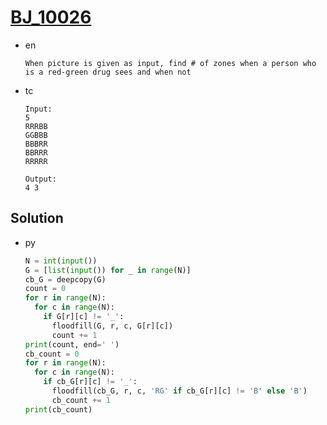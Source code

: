# [BJ_10026](https://acmicpc.net/problem/10026)

* en

  ```en
  When picture is given as input, find # of zones when a person who is a red-green drug sees and when not
  ```

* tc

  ```tc
  Input:
  5
  RRRBB
  GGBBB
  BBBRR
  BBRRR
  RRRRR

  Output:
  4 3
  ```

## Solution

* py

  ```py
  N = int(input())
  G = [list(input()) for _ in range(N)]
  cb_G = deepcopy(G)
  count = 0
  for r in range(N):
    for c in range(N):
      if G[r][c] != '_':
        floodfill(G, r, c, G[r][c])
        count += 1
  print(count, end=' ')
  cb_count = 0
  for r in range(N):
    for c in range(N):
      if cb_G[r][c] != '_':
        floodfill(cb_G, r, c, 'RG' if cb_G[r][c] != 'B' else 'B')
        cb_count += 1
  print(cb_count)
  ```
